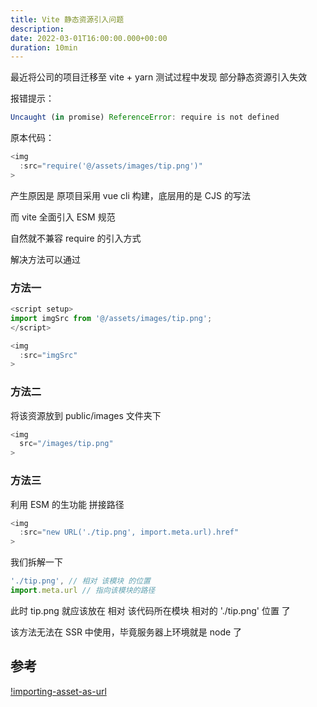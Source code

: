 ```yaml
---
title: Vite 静态资源引入问题
description: 
date: 2022-03-01T16:00:00.000+00:00
duration: 10min
---
```


最近将公司的项目迁移至 vite + yarn
测试过程中发现 部分静态资源引入失效

报错提示：

```javascript
Uncaught (in promise) ReferenceError: require is not defined
```

原本代码：

```javascript
<img
  :src="require('@/assets/images/tip.png')"
>
```

产生原因是 原项目采用 vue cli 构建，底层用的是 CJS 的写法

而 vite 全面引入 ESM 规范

自然就不兼容 require 的引入方式

解决方法可以通过

### 方法一

```javascript
<script setup>
import imgSrc from '@/assets/images/tip.png';
</script>

<img
  :src="imgSrc"
>
```

### 方法二
将该资源放到 public/images 文件夹下

```javascript
<img
  src="/images/tip.png"
>
```

### 方法三

利用 ESM 的生功能 拼接路径


```javascript
<img
  :src="new URL('./tip.png', import.meta.url).href"
>
```


我们拆解一下 
```javascript
'./tip.png', // 相对 该模块 的位置
import.meta.url // 指向该模块的路径
```
此时 tip.png 就应该放在 相对 该代码所在模块 相对的 './tip.png' 位置 了

该方法无法在 SSR 中使用，毕竟服务器上环境就是 node 了


## 参考
[!importing-asset-as-url](https://vitejs.bootcss.com/guide/assets.html#importing-asset-as-url)
